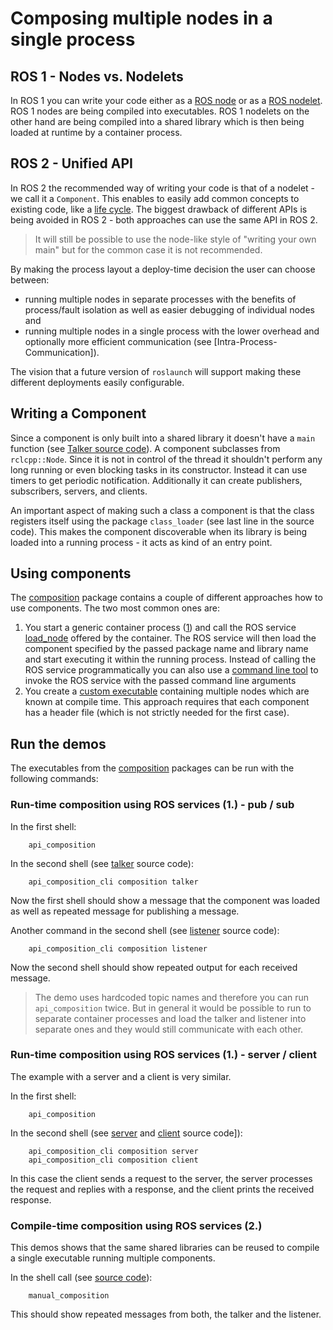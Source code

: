 # Composing multiple nodes in a single process

## ROS 1 - Nodes vs. Nodelets

In ROS 1 you can write your code either as a [ROS node](http://wiki.ros.org/Nodes) or as a [ROS nodelet](http://wiki.ros.org/nodelet).
ROS 1 nodes are being compiled into executables.
ROS 1 nodelets on the other hand are being compiled into a shared library which is then being loaded at runtime by a container process.

## ROS 2 - Unified API

In ROS 2 the recommended way of writing your code is that of a nodelet - we call it a `Component`.
This enables to easily add common concepts to existing code, like a [life cycle](http://design.ros2.org/articles/node_lifecycle.html).
The biggest drawback of different APIs is being avoided in ROS 2 - both approaches can use the same API in ROS 2.

> It will still be possible to use the node-like style of "writing your own main" but for the common case it is not recommended.

By making the process layout a deploy-time decision the user can choose between:

* running multiple nodes in separate processes with the benefits of process/fault isolation as well as easier debugging of individual nodes and
* running multiple nodes in a single process with the lower overhead and optionally more efficient communication (see [Intra-Process-Communication]).

The vision that a future version of `roslaunch` will support making these different deployments easily configurable.

## Writing a Component

Since a component is only built into a shared library it doesn't have a `main` function (see [Talker source code](https://github.com/ros2/demos/blob/master/composition/src/talker_component.cpp)).
A component subclasses from `rclcpp::Node`.
Since it is not in control of the thread it shouldn't perform any long running or even blocking tasks in its constructor.
Instead it can use timers to get periodic notification.
Additionally it can create publishers, subscribers, servers, and clients.

An important aspect of making such a class a component is that the class registers itself using the package `class_loader` (see last line in the source code).
This makes the component discoverable when its library is being loaded into a running process - it acts as kind of an entry point.

## Using components

The [composition](https://github.com/ros2/demos/tree/master/composition) package contains a couple of different approaches how to use components.
The two most common ones are:

1. You start a generic container process ([1](https://github.com/ros2/demos/blob/master/composition/src/api_composition.cpp)) and call the ROS service [load_node](https://github.com/ros2/demos/blob/master/composition/srv/LoadNode.srv) offered by the container.
  The ROS service will then load the component specified by the passed package name and library name and start executing it within the running process.
  Instead of calling the ROS service programmatically you can also use a [command line tool](https://github.com/ros2/demos/blob/master/composition/src/api_composition_cli.cpp) to invoke the ROS service with the passed command line arguments
2. You create a [custom executable](https://github.com/ros2/demos/blob/master/composition/src/manual_composition.cpp) containing multiple nodes which are known at compile time.
  This approach requires that each component has a header file (which is not strictly needed for the first case).

## Run the demos

The executables from the [composition](https://github.com/ros2/demos/tree/master/composition) packages can be run with the following commands:

### Run-time composition using ROS services (1.) - pub / sub

In the first shell:

        api_composition

In the second shell (see [talker](https://github.com/ros2/demos/blob/master/composition/src/talker_component.cpp) source code):

        api_composition_cli composition talker

Now the first shell should show a message that the component was loaded as well as repeated message for publishing a message.

Another command in the second shell (see [listener](https://github.com/ros2/demos/blob/master/composition/src/listener_component.cpp) source code):

        api_composition_cli composition listener

Now the second shell should show repeated output for each received message.

> The demo uses hardcoded topic names and therefore you can run `api_composition` twice.
> But in general it would be possible to run to separate container processes and load the talker and listener into separate ones and they would still communicate with each other.

### Run-time composition using ROS services (1.) - server / client

The example with a server and a client is very similar.

In the first shell:

        api_composition

In the second shell (see [server](https://github.com/ros2/demos/blob/master/composition/src/server_component.cpp) and [client](https://github.com/ros2/demos/blob/master/composition/src/client_component.cpp) source code]):

        api_composition_cli composition server
        api_composition_cli composition client

In this case the client sends a request to the server, the server processes the request and replies with a response, and the client prints the received response.

### Compile-time composition using ROS services (2.)

This demos  shows that the same shared libraries can be reused to compile a single executable running multiple components.

In the shell call (see [source code](https://github.com/ros2/demos/blob/master/composition/src/manual_composition.cpp)):

        manual_composition

This should show repeated messages from both, the talker and the listener.